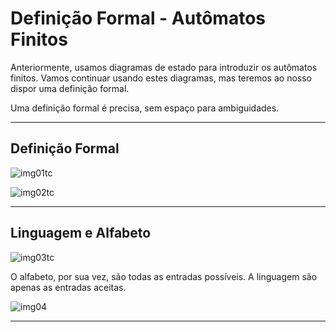 # Definição Formal - Autômatos Finitos

Anteriormente, usamos diagramas de estado para introduzir os autômatos finitos. Vamos continuar usando estes diagramas, mas teremos ao nosso dispor uma definição formal.

Uma definição formal é precisa, sem espaço para ambiguidades.

---
## Definição Formal

![img01tc](https://github.com/user-attachments/assets/e38065ef-ed15-4cac-bf2d-42e13b4b811d)

![img02tc](https://github.com/user-attachments/assets/f73da416-1dc2-4e55-9614-cede79d4e80e)

---
## Linguagem e Alfabeto

![img03tc](https://github.com/user-attachments/assets/4d72767d-7325-4c5f-9da7-2558a2f24a34)

O alfabeto, por sua vez, são todas as entradas possíveis. A linguagem são apenas as entradas aceitas.

![img04](https://github.com/user-attachments/assets/f6346685-48a7-465c-8e71-5b02e8c335ee)

---
